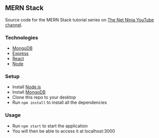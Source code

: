 ## MERN Stack 

Source code for the MERN Stack tutorial series on [The Net Ninja YouTube channel](https://www.youtube.com/playlist?list=PL4cUxeGkcC9iJ_KkrkBZWZRHVwnzLIoUE).

### Technologies
- [MongoDB](https://www.mongodb.com/)
- [Express](https://expressjs.com/)
- [React](https://reactjs.org/)
- [Node](https://nodejs.org/en/)

### Setup
- Install [Node.js](https://nodejs.org/en/)
- Install [MongoDB](https://www.mongodb.com/)
- Clone this repo to your desktop
- Run `npm install` to install all the dependencies

### Usage
- Run `npm start` to start the application
- You will then be able to access it at localhost:3000

